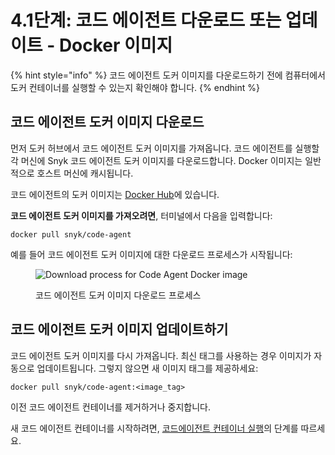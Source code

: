 # 4.1단계: 코드 에이전트 다운로드 또는 업데이트 - Docker 이미지

{% hint style="info" %}
코드 에이전트 도커 이미지를 다운로드하기 전에 컴퓨터에서 도커 컨테이너를 실행할 수 있는지 확인해야 합니다.
{% endhint %}

## 코드 에이전트 도커 이미지 다운로드

먼저 도커 허브에서 코드 에이전트 도커 이미지를 가져옵니다. 코드 에이전트를 실행할 각 머신에 Snyk 코드 에이전트 도커 이미지를 다운로드합니다. Docker 이미지는 일반적으로 호스트 머신에 캐시됩니다.

코드 에이전트의 도커 이미지는 [Docker Hub](https://hub.docker.com/r/snyk/code-agent/)에 있습니다.

**코드 에이전트 도커 이미지를 가져오려면**, 터미널에서 다음을 입력합니다:

```
docker pull snyk/code-agent
```

예를 들어 코드 에이전트 도커 이미지에 대한 다운로드 프로세스가 시작됩니다:

<figure><img src="../../../../../.gitbook/assets/Code Agent - Pull docker image - New.png" alt="Download process for Code Agent Docker image"><figcaption><p>코드 에이전트 도커 이미지 다운로드 프로세스</p></figcaption></figure>

## 코드 에이전트 도커 이미지 업데이트하기

코드 에이전트 도커 이미지를 다시 가져옵니다. 최신 태그를 사용하는 경우 이미지가 자동으로 업데이트됩니다. 그렇지 않으면 새 이미지 태그를 제공하세요:

```
docker pull snyk/code-agent:<image_tag>
```

이전 코드 에이전트 컨테이너를 제거하거나 중지합니다.

새 코드 에이전트 컨테이너를 시작하려면, [코드에이전트 컨테이너 실행](step-4.2-running-the-code-agent-container.md)의 단계를 따르세요.

